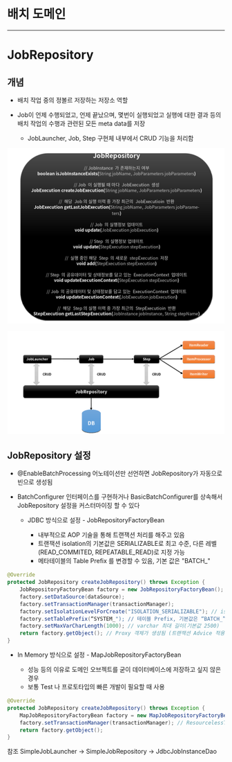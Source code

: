
# 배치 도메인

---

# JobRepository

## 개념

- 배치 작업 중의 정볼르 저장하는 저장소 역할

- Job이 언제 수행되었고, 언제 끝났으며, 몇번이 실행되었고 실행에 대한 결과 등의 배치 작업의 수행과 관련된 모든 meta data를 저장

  - JobLauncher, Job, Step 구현체 내부에서 CRUD 기능을 처리함 

![JobRepository_struct](img/JobRepository_struct.png)

![JobRepository_flow](img/JobRepository_flow.png)

## JobRepository 설정

- @EnableBatchProcessing 어노테이션만 선언하면 JobRepository가 자동으로 빈으로 생성됨

- BatchConfigurer 인터페이스를 구현하거나 BasicBatchConfigurer를 상속해서 JobRepository 설정을 커스터마이징 할 수 있다

  - JDBC 방식으로 설정 - JobRepositoryFactoryBean
  
    - 내부적으로 AOP 기술을 통해 트랜잭션 처리를 해주고 있음
    - 트랜잭션 isolation의 기본값은 SERIALIZABLE로 최고 수준, 다른 레벨(READ_COMMITED, REPEATABLE_READ)로 지정 가능
    - 메타테이블의 Table Prefix 를 변경할 수 있음, 기본 값은 "BATCH_"

```java
@Override
protected JobRepository createJobRepository() throws Exception {
    JobRepositoryFactoryBean factory = new JobRepositoryFactoryBean();
    factory.setDataSource(dataSource);
    factory.setTransactionManager(transactionManager);
    factory.setIsolationLevelForCreate("ISOLATION_SERIALIZABLE"); // isolation 수준, 기본값은 “ISOLATION_SERIALIZABLE”
    factory.setTablePrefix(“SYSTEM_"); // 테이블 Prefix, 기본값은 “BATCH_”, BATCH_JOB_EXECUTION 가 SYSTEM_JOB_EXECUTION 으로 변경됨
    factory.setMaxVarCharLength(1000); // varchar 최대 길이(기본값 2500)
    return factory.getObject(); // Proxy 객체가 생성됨 (트랜잭션 Advice 적용 등을 위해 AOP 기술 적용)
}
```

  - In Memory 방식으로 설정 - MapJobRepositoryFactoryBean

    - 성능 등의 이유로 도메인 오브젝트를 굳이 데이터베이스에 저장하고 싶지 않은 경우
    - 보통 Test 나 프로토타입의 빠른 개발이 필요할 때 사용

```java
@Override
protected JobRepository createJobRepository() throws Exception {
    MapJobRepositoryFactoryBean factory = new MapJobRepositoryFactoryBean();
    factory.setTransactionManager(transactionManager); // ResourcelessTransactionManager 사용
    return factory.getObject();
}
```

참조
SimpleJobLauncher -> SimpleJobRepository -> JdbcJobInstanceDao
